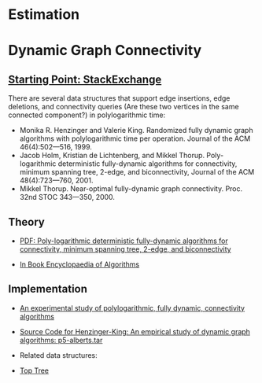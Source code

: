 # Estimation
 
# Dynamic Graph Connectivity

## [Starting Point: StackExchange](http://cstheory.stackexchange.com/questions/2548/is-there-an-online-algorithm-to-keep-track-of-components-in-a-changing-undirecte)

There are several data structures that support edge insertions, edge deletions, and connectivity queries (Are these two vertices in the same connected component?) in polylogarithmic time:
- Monika R. Henzinger and Valerie King. Randomized fully dynamic graph algorithms with polylogarithmic time per operation. Journal of the ACM 46(4):502—516, 1999.
- Jacob Holm, Kristian de Lichtenberg, and Mikkel Thorup. Poly-logarithmic deterministic fully-dynamic algorithms for connectivity, minimum spanning tree, 2-edge, and biconnectivity, Journal of the ACM 48(4):723—760, 2001.
- Mikkel Thorup. Near-optimal fully-dynamic graph connectivity. Proc. 32nd STOC 343—350, 2000.

## Theory
 - [PDF: Poly-logarithmic deterministic fully-dynamic algorithms for connectivity, minimum spanning tree, 2-edge, and biconnectivity](http://csclub.uwaterloo.ca/~gzsong/papers/Poly-logarithmic%20deterministic%20fully-dynamic%20algorithms%20for%20connectivity,%20minimum%20spanning%20tree,%202-edge,%20and%20biconnectivity.pdf)

- [In Book Encyclopaedia of Algorithms](http://books.google.no/books?id=i3S9_GnHZwYC&pg=PA335&lpg=PA335&dq=Mikkel+Thorup.+Near-optimal+fully-dynamic+graph+connectivity.&source=bl&ots=nDgnq6EqJz&sig=3xX01XR8vUhahmk-EsRAnBin5DA&hl=en&sa=X&ei=LHWpU_7fDIXQ7AazvYCQBA&ved=0CCsQ6AEwAQ#v=onepage&q=Mikkel%20Thorup.%20Near-optimal%20fully-dynamic%20graph%20connectivity.&f=false)


## Implementation
 - [An experimental study of polylogarithmic, fully dynamic, connectivity algorithms](http://people.csail.mit.edu/karger/Papers/impconn.pdf)
 - [Source Code for Henzinger-King: An empirical study of dynamic graph algorithms: p5-alberts.tar](http://dl.acm.org/citation.cfm?id=264223)

- Related data structures:
 - [Top Tree](http://en.wikipedia.org/wiki/Top_tree)

